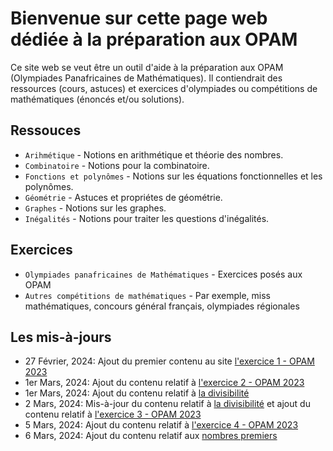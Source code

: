 # Bienvenue sur cette page web dédiée à la préparation aux OPAM

Ce site web se veut être un outil d'aide à la préparation aux OPAM (Olympiades Panafricaines de Mathématiques).
Il contiendrait des ressources (cours, astuces) et exercices d'olympiades ou compétitions de mathématiques (énoncés et/ou solutions).

## Ressouces

* `Arihmétique` - Notions en arithmétique et théorie des nombres.
* `Combinatoire` - Notions pour la combinatoire.
* `Fonctions et polynômes` - Notions sur les équations fonctionnelles et les polynômes.
* `Géométrie` - Astuces et propriétes de géométrie.
* `Graphes` - Notions sur les graphes.
* `Inégalités` - Notions pour traiter les questions d'inégalités.

## Exercices

* `Olympiades panafricaines de Mathématiques` - Exercices posés aux OPAM
* `Autres compétitions de mathématiques` - Par exemple, miss mathématiques, concours général français, olympiades régionales

## Les mis-à-jours

* 27 Février, 2024: Ajout du premier contenu au site [l'exercice 1 - OPAM 2023](https://patrice-n.github.io/opam/opam/opam-2023/exercise-1)
* 1er Mars, 2024: Ajout du contenu relatif à [l'exercice 2 - OPAM 2023](https://patrice-n.github.io/opam/opam/opam-2023/exercise-2)
* 1er Mars, 2024: Ajout du contenu relatif à [la divisibilité](https://patrice-n.github.io/opam/course/nt/first-concepts/divisibility)
* 2 Mars, 2024: Mis-à-jour du contenu relatif à [la divisibilité](https://patrice-n.github.io/opam/course/nt/first-concepts/divisibility) et ajout du contenu relatif à [l'exercice 3 - OPAM 2023](https://patrice-n.github.io/opam/opam/opam-2023/exercise-3)
* 5 Mars, 2024: Ajout du contenu relatif à [l'exercice 4 - OPAM 2023](https://patrice-n.github.io/opam/opam/opam-2023/exercise-4)
* 6 Mars, 2024: Ajout du contenu relatif aux [nombres premiers](https://patrice-n.github.io/opam/course/nt/first-concepts/prime-numbers)

